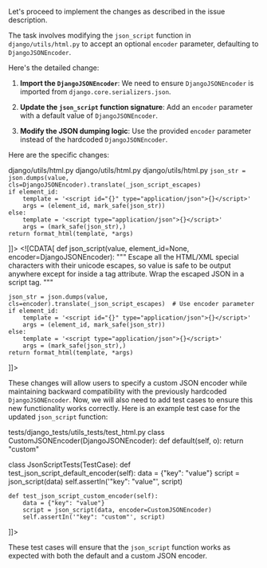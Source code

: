 Let's proceed to implement the changes as described in the issue description. 

The task involves modifying the `json_script` function in `django/utils/html.py` to accept an optional `encoder` parameter, defaulting to `DjangoJSONEncoder`.

Here's the detailed change:

1. **Import the `DjangoJSONEncoder`**:
   We need to ensure `DjangoJSONEncoder` is imported from `django.core.serializers.json`.

2. **Update the `json_script` function signature**:
   Add an `encoder` parameter with a default value of `DjangoJSONEncoder`.

3. **Modify the JSON dumping logic**:
   Use the provided `encoder` parameter instead of the hardcoded `DjangoJSONEncoder`.

Here are the specific changes:

<change>
<file change-number-for-this-file="1">django/utils/html.py</file>
<original line-count="17" no-ellipsis="true"><![CDATA[
from django.utils.encoding import punycode
from django.utils.functional import Promise, keep_lazy, keep_lazy_text
from django.utils.http import RFC3986_GENDELIMS, RFC3986_SUBDELIMS
from django.utils.regex_helper import _lazy_re_compile
from django.utils.safestring import SafeData, SafeString, mark_safe
from django.utils.text import normalize_newlines
]]></original>
<modified no-ellipsis="true"><![CDATA[
from django.utils.encoding import punycode
from django.utils.functional import Promise, keep_lazy, keep_lazy_text
from django.utils.http import RFC3986_GENDELIMS, RFC3986_SUBDELIMS
from django.utils.regex_helper import _lazy_re_compile
from django.utils.safestring import SafeData, SafeString, mark_safe
from django.utils.text import normalize_newlines
from django.core.serializers.json import DjangoJSONEncoder  # Add the import here
]]></modified>
</change>

<change>
<file change-number-for-this-file="2">django/utils/html.py</file>
<original line-count="18" no-ellipsis="true"><![CDATA[
def json_script(value, element_id=None):
]]></original>
<modified no-ellipsis="true"><![CDATA[
def json_script(value, element_id=None, encoder=DjangoJSONEncoder):  # Add encoder parameter with default
]]></modified>
</change>

<change>
<file change-number-for-this-file="3">django/utils/html.py</file>
<original line-count="5" no-ellipsis="true"><![CDATA[
def json_script(value, element_id=None):
    """
    Escape all the HTML/XML special characters with their unicode escapes, so
    value is safe to be output anywhere except for inside a tag attribute. Wrap
    the escaped JSON in a script tag.
    """
    from django.core.serializers.json import DjangoJSONEncoder

    json_str = json.dumps(value, cls=DjangoJSONEncoder).translate(_json_script_escapes)
    if element_id:
        template = '<script id="{}" type="application/json">{}</script>'
        args = (element_id, mark_safe(json_str))
    else:
        template = '<script type="application/json">{}</script>'
        args = (mark_safe(json_str),)
    return format_html(template, *args)
]]></original>
<modified no-ellipsis="true"><![CDATA[
def json_script(value, element_id=None, encoder=DjangoJSONEncoder):
    """
    Escape all the HTML/XML special characters with their unicode escapes, so
    value is safe to be output anywhere except for inside a tag attribute. Wrap
    the escaped JSON in a script tag.
    """

    json_str = json.dumps(value, cls=encoder).translate(_json_script_escapes)  # Use encoder parameter
    if element_id:
        template = '<script id="{}" type="application/json">{}</script>'
        args = (element_id, mark_safe(json_str))
    else:
        template = '<script type="application/json">{}</script>'
        args = (mark_safe(json_str),)
    return format_html(template, *args)
]]></modified>
</change>

These changes will allow users to specify a custom JSON encoder while maintaining backward compatibility with the previously hardcoded `DjangoJSONEncoder`. Now, we will also need to add test cases to ensure this new functionality works correctly. Here is an example test case for the updated `json_script` function:

<file>
<path>tests/django_tests/utils_tests/test_html.py</path>
<content><![CDATA[
from django.test import TestCase
from django.utils.html import json_script
from django.core.serializers.json import DjangoJSONEncoder
import json

class CustomJSONEncoder(DjangoJSONEncoder):
    def default(self, o):
        return "custom"

class JsonScriptTests(TestCase):
    def test_json_script_default_encoder(self):
        data = {"key": "value"}
        script = json_script(data)
        self.assertIn('"key": "value"', script)

    def test_json_script_custom_encoder(self):
        data = {"key": "value"}
        script = json_script(data, encoder=CustomJSONEncoder)
        self.assertIn('"key": "custom"', script)
]]></content>
</file>

These test cases will ensure that the `json_script` function works as expected with both the default and a custom JSON encoder.